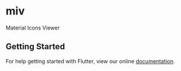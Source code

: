 # miv

Material Icons Viewer

## Getting Started

For help getting started with Flutter, view our online
[documentation](https://flutter.io/).
